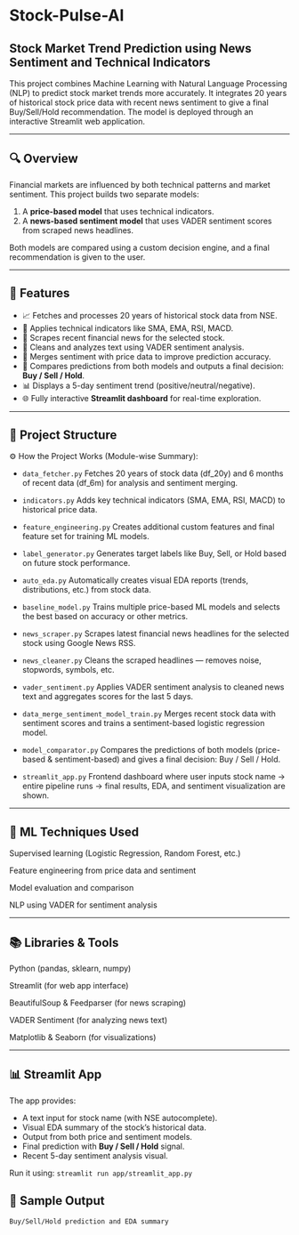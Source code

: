 # Stock-Pulse-AI

## Stock Market Trend Prediction using News Sentiment and Technical Indicators

This project combines Machine Learning with Natural Language Processing (NLP) to predict stock market trends more accurately. It integrates 20 years of historical stock price data with recent news sentiment to give a final Buy/Sell/Hold recommendation. The model is deployed through an interactive Streamlit web application.

---

## 🔍 Overview

Financial markets are influenced by both technical patterns and market sentiment. This project builds two separate models:
1. A **price-based model** that uses technical indicators.
2. A **news-based sentiment model** that uses VADER sentiment scores from scraped news headlines.

Both models are compared using a custom decision engine, and a final recommendation is given to the user.

---

## 🚀 Features

- 📈 Fetches and processes 20 years of historical stock data from NSE.
- 🧠 Applies technical indicators like SMA, EMA, RSI, MACD.
- 📰 Scrapes recent financial news for the selected stock.
- 🧾 Cleans and analyzes text using VADER sentiment analysis.
- 🔄 Merges sentiment with price data to improve prediction accuracy.
- 🧮 Compares predictions from both models and outputs a final decision: **Buy / Sell / Hold**.
- 📊 Displays a 5-day sentiment trend (positive/neutral/negative).
- 🌐 Fully interactive **Streamlit dashboard** for real-time exploration.

---

## 📁 Project Structure

⚙️ How the Project Works (Module-wise Summary):

* `data_fetcher.py`
Fetches 20 years of stock data (df_20y) and 6 months of recent data (df_6m) for analysis and sentiment merging.

* `indicators.py`
Adds key technical indicators (SMA, EMA, RSI, MACD) to historical price data.

* `feature_engineering.py`
Creates additional custom features and final feature set for training ML models.

* `label_generator.py`
Generates target labels like Buy, Sell, or Hold based on future stock performance.

* `auto_eda.py`
Automatically creates visual EDA reports (trends, distributions, etc.) from stock data.

* `baseline_model.py`
Trains multiple price-based ML models and selects the best based on accuracy or other metrics.

* `news_scraper.py`
Scrapes latest financial news headlines for the selected stock using Google News RSS.

* `news_cleaner.py`
Cleans the scraped headlines — removes noise, stopwords, symbols, etc.

* `vader_sentiment.py`
Applies VADER sentiment analysis to cleaned news text and aggregates scores for the last 5 days.

* `data_merge_sentiment_model_train.py`
Merges recent stock data with sentiment scores and trains a sentiment-based logistic regression model.

* `model_comparator.py`
Compares the predictions of both models (price-based & sentiment-based) and gives a final decision: Buy / Sell / Hold.

* `streamlit_app.py`
Frontend dashboard where user inputs stock name → entire pipeline runs → final results, EDA, and sentiment visualization are shown.

-------------------------------
## 🧠 ML Techniques Used

Supervised learning (Logistic Regression, Random Forest, etc.)

Feature engineering from price data and sentiment

Model evaluation and comparison

NLP using VADER for sentiment analysis

-------------------------------
## 📚 Libraries & Tools
Python (pandas, sklearn, numpy)

Streamlit (for web app interface)

BeautifulSoup & Feedparser (for news scraping)

VADER Sentiment (for analyzing news text)

Matplotlib & Seaborn (for visualizations)

-------------------------------

## 📊 Streamlit App

The app provides:
- A text input for stock name (with NSE autocomplete).
- Visual EDA summary of the stock’s historical data.
- Output from both price and sentiment models.
- Final prediction with **Buy / Sell / Hold** signal.
- Recent 5-day sentiment analysis visual.

Run it using:
`streamlit run app/streamlit_app.py`

## 📌 Sample Output
`Buy/Sell/Hold prediction and EDA summary`
